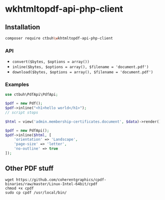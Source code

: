 # wkhtmltopdf-api-php-client


## Installation

```bash
composer require ctbuh\wkhtmltopdf-api-php-client
```

### API

 - `convert($bytes, $options = array())`
 - `inline($bytes, $options = array(), $filename = 'document.pdf')`
 - `download($bytes, $options = array(), $filename = 'document.pdf')`
 
 ### Examples
 
 ```php
 use ctbuh\PdfApi\PdfApi;
 
 $pdf = new Pdf();
 $pdf->inline("<h1>hello world</h1>");
 // script stops
  
 $html = view('admin.membership-certificates.document', $data)->render();
 
 $pdf = new PdfApi();
 $pdf->inline($html, [
     'orientation' => 'Landscape',
     'page-size' => 'letter',
     'no-outline' => true
 ]);
 ```
 ## Other PDF stuff
 
 ```shell
 wget https://github.com/coherentgraphics/cpdf-binaries/raw/master/Linux-Intel-64bit/cpdf
chmod +x cpdf
sudo cp cpdf /usr/local/bin/
 ```
 

